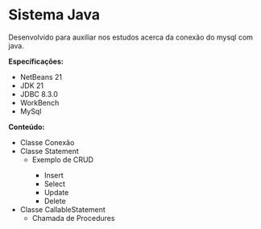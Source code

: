 # Sistema Java

Desenvolvido para auxiliar nos estudos acerca da conexão do mysql com java. 

<strong>Específicações:</strong>
<ul>
  <li>NetBeans 21</li>
  <li>JDK 21</li>
  <li>JDBC 8.3.0</li>
  <li>WorkBench</li>
  <li>MySql</li>
</ul>

<b>Conteúdo:</b>
<ul>
  <li>Classe Conexão</li>
    <li>Classe Statement
      <ul>
        <li>Exemplo de CRUD</li>
        <ul>
          <li>Insert</li>
          <li>Select</li>
          <li>Update</li>
          <li>Delete</li> 
        </ul>
      </ul>
        

  </li>
  <li>Classe CallableStatement
      <ul> 
        <li>Chamada de Procedures</li>
      </ul>
      
  </li>
</ul>





